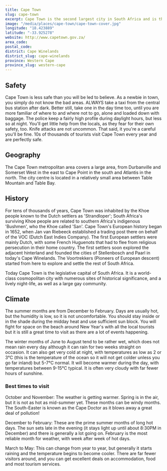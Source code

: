 ```yaml
---
title: Cape Town
slug: cape-town
excerpt: Cape Town is the second largest city in South Africa and is the capital of the Western Cape Province, as well as being the legislative capital of South Africa (the Houses of Parliament are here). It is located in the south-west corner of the country near the Cape of Good Hope, and is the most southern city in Africa. It is a stone's throw from South Africa's world-famous Cape Winelands around Stellenbosch, Paarl and Franschhoek.
image: "/media/places/cape-town/cape-town-cover.jpg"
longitude: "18.423889"
latitude: "-33.925278"
website: http://www.capetown.gov.za/
area_code: 
postal_code: 
district: Cape Winelands
district_slug: cape-winelands
province: Western Cape
province_slug: western-cape
---
```

## Safety
Cape Town is less safe than you will be led to believe. As a newbie in town, you simply do not know the bad areas. ALWAYS take a taxi from the central bus station after dark. Better still, take one in the day time too, until you are more familiar of where to and where not to go, alone and loaded down with baggage. The police keep a fairly high profile during daylight hours, but less so at night. You'll get little help from the locals, as they fear for their own safety, too. Knife attacks are not uncommon. That said, it you're a careful you'll be fine. 10s of thousands of tourists visit Cape Town every year and are perfectly safe.

## Geography
The Cape Town metropolitan area covers a large area, from Durbanville and Somerset West in the east to Cape Point in the south and Atlantis in the north. The city centre is located in a relatively small area between Table Mountain and Table Bay.

## History
For tens of thousands of years, Cape Town was inhabited by the Khoe people known to the Dutch settlers as 'Strandloper'; South Africa's surviving Khoe people are related to southern Africa's indigenous 'Bushmen', who the Khoe called 'San'. Cape Town's European history began in 1652, when Jan van Riebeeck established a trading post there on behalf of the VOC (Dutch East Indies Company). The first European settlers were mainly Dutch, with some French Huguenots that had to flee from religious persecution in their home country. The first settlers soon explored the adjacent hinterland and founded the cities of Stellenbosch and Paarl in today's Cape Winelands. The Voortrekkers (Pioneers of European descent) started from here to explore and settle the rest of South Africa.

Today Cape Town is the legislative capital of South Africa. It is a world-class cosmopolitan city with numerous sites of historical significance, and a lively night-life, as well as a large gay community.

## Climate

The summer months are from December to February. Days are usually hot, but the humidity is low, so it is not uncomfortable. You should stay inside or in the shade during the midday heat and use sufficient sun block. You will fight for space on the beach around New Year's with all the local tourists but it is still a great time to visit as there are a lot of events happening.

The winter months of June to August tend to be rather wet, which does not mean rain every day although it can rain for two weeks straight on occasion. It can also get very cold at night, with temperatures as low as 2 or 3°C (this is the temperature of the ocean so it will not get colder unless you go far inland) but 5-7°C normal. It will become warmer during the day, with temperatures between 9-15°C typical. It is often very cloudy with far fewer hours of sunshine.

### Best times to visit

October and November: The weather is getting warmer. Spring is in the air, but it is not as hot as mid-summer yet. These months can be windy months. The South-Easter is known as the Cape Doctor as it blows away a great deal of pollution!

December to February: These are the prime summer months of long hot days. The sun sets late in the evening (it stays light up until about 8:30PM in December) and there is generally a lot going on. February is the most reliable month for weather, with week after week of hot days.

March to May: This can change from year to year, but generally it starts raining and the temperature begins to become cooler. There are far fewer visitors around, and you can get excellent deals on accommodation, food and most tourism services.